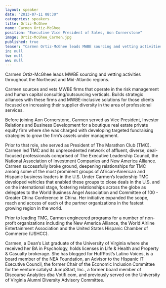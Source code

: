 ```yaml
---
layout: speaker
date: "2013-07-11 08:30"
categories: speakers
title: Ortiz-McGhee
name: Carmen Ortiz-McGhee
position: "Executive Vice President of Sales, Aon Cornerstone"
image: Ortiz-McGhee_Carmen.jpg
published: true
teaser: "Carmen Ortiz-McGhee leads MWBE sourcing and vetting activities throughout the Northeast and Mid-Atlantic regions."
in: null
tw: null
ww: null
---
```

Carmen Ortiz-McGhee leads MWBE sourcing and vetting activities throughout the Northeast and Mid-Atlantic regions.

Carmen sources and vets MWBE firms that operate in the risk management and human capital consulting/outsourcing verticals. Builds strategic alliances with these firms and MWBE-inclusive solutions for those clients focused on increasing their supplier diversity in the area of professional services.

Before joining Aon Cornerstone, Carmen served as Vice President, Investor Relations and Business Development for a boutique real estate private equity firm where she was charged with developing targeted fundraising strategies to grow the firm’s assets under management. 

Prior to that role, she served as President of The Marathon Club (TMC). Carmen led TMC and its unprecedented network of affluent, diverse, deal-focused professionals comprised of The Executive Leadership Council, the National Association of Investment Companies and New America Alliance.
Carmen successfully broke ground, deepening relationships for TMC among some of the most prominent groups of African-American and Hispanic business leaders in the U.S. Under Carmen’s leadership TMC developed vehicles that enabled these groups to close deals in the U.S. and on the international stage, fostering relationships across the globe as delegates to the World Business Angel Association and Committee of 100 - Greater China Conference in China. Her initiative expanded the scope, reach and access of each of the partner organizations in the fastest growing region in the world.  

Prior to leading TMC, Carmen engineered programs for a number of non-profit organizations including the New America Alliance, the World Airline Entertainment Association and the United States Hispanic Chamber of Commerce (USHCC).  

Carmen, a Dean’s List graduate of the University of Virginia where she received her BA in Psychology, holds licenses in Life & Health and Property & Casualty brokerage. She has blogged for HuffPost’s Latino Voices, is a board member of the NEA Foundation, an Advisor to the Hispanic IT Executive Council, the former Chair of the Economic Inclusion Committee for the venture catalyst JumpStart, Inc., a former board member of Discourse Analytics dba Votifi.com, and previously served on the University of Virginia Alumni Diversity Advisory Committee.  